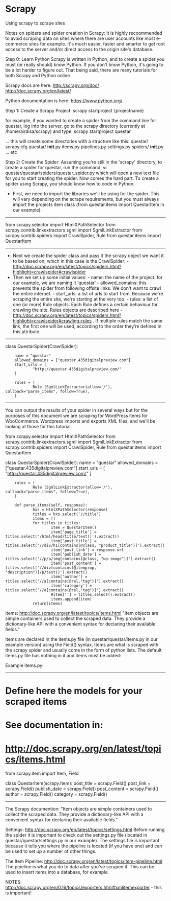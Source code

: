 Scrapy
======

Using scrapy to scrape sites

Notes on spiders and spider creation in Scrapy:
It is highly recoommended to avoid scraping data on sites where there are user accounts like most e-commerce sites for example. It's much easier, faster and smarter to get root access to the server and/or direct access to the origin site's database.

Step 0: Learn Python
Scrapy is written in Python, and to create a spider you must (or really should) know Python. If you don't know Python, it's going to be a lot harder to figure out. That being said, there are many tutorials for both Scrapy and Python online.

Scrapy docs are here:
http://scrapy.org/doc/
http://doc.scrapy.org/en/latest/

Python documentation is here:
https://www.python.org/

Step 1: Create a Scrapy Project:
scrapy startproject {projectname}

for example, if you wanted to create a spider from the command line for questar, log into the server, go to the scrapy directory (currently at /home/airdisa/scrapy) and type:
scrapy startproject questar

... this will create some directories  with a structure like this:
questar/
    scrapy.cfg
    questar/
        __init__.py
        items.py
        pipelines.py
        settings.py
        spiders/
            __init__.py
         ... etc

Step 2: Create the Spider:
Assuming you're still in the 'scrapy' directory, to create a spider for questar, run the command: vi questar/questar/spiders/questar_spider.py which will open a new text file for you to start creating the spider. Now comes the hard part. To create a spider using Scrapy, you should know how to code in Python.

 - First, we need to import the libraries we'll be using for the spider. This will vary depending on the scrape requirements, but you must always import the projects item class (from questar.items import QuestarItem in our example):

-------------
from scrapy.selector import HtmlXPathSelector
from scrapy.contrib.linkextractors.sgml import SgmlLinkExtractor
from scrapy.contrib.spiders import CrawlSpider, Rule
from questar.items import QuestarItem

-------------

 - Next we create the spider class and pass it the scrapy object we want it to be based on; which in this case is the CrawlSpider:
        - http://doc.scrapy.org/en/latest/topics/spiders.html?highlight=crawlspider#crawlspider
 - Then we set up some initial values:
        - name: the name of the project. for our example, we are naming it 'questar'
        - allowed_comains: this prevents the spider from following offsite links. We don't want to crawl the entire internet.
        - start_urls: a list of urls to start from. Because we're scraping the entire site, we're starting at the very top.
        - rules: a list of one (or more) Rule objects. Each Rule defines a certain behaviour for crawling the site. Rules objects are described here - http://doc.scrapy.org/en/latest/topics/spiders.html?highlight=crawlspider#crawling-rules . If multiple rules match the same link, the first one will be used, according to the order they’re defined in this attribute.

-------------
class QuestarSpider(CrawlSpider):

        name = "questar"
        allowed_domains = ["questar.435digitalpreview.com"]
        start_urls = [
                "http://questar.435digitalpreview.com/"
        ]

        rules = (
                Rule (SgmlLinkExtractor(allow='/'), callback="parse_items", follow=True),
        )

-------------

You can output the results of your spider in several ways but for the purposes of this document we are scraping for WordPress items for WooCommerce. Wordpress imports and exports XML files, and we'll be looking at those for this tutorial.

from scrapy.selector import HtmlXPathSelector
from scrapy.contrib.linkextractors.sgml import SgmlLinkExtractor
from scrapy.contrib.spiders import CrawlSpider, Rule
from questar.items import QuestarItem

class QuestarSpider(CrawlSpider):
        name = "questar"
        allowed_domains = ["questar.435digitalpreview.com"]
        start_urls = [
                "http://questar.435digitalpreview.com/"
        ]

        rules = (
                Rule (SgmlLinkExtractor(allow='/'), callback="parse_items", follow=True),
        )

        def parse_items(self, response):
                hxs = HtmlXPathSelector(response)
                titles = hxs.select('//title')
                items = []
                for titles in titles:
                        item = QuestarItem()
                        item['page_title'] = titles.select('/html/head/title/text()').extract()
                        item['post_title'] = titles.select('//div/h1[contains(@class, "product_title")]').extract()
                        item['post_link'] = response.url
                        item['publish_date'] = titles.select('//p/a/img[contains(@class, "wp-image")]').extract()
                        item['post_content'] = titles.select('//div[contains(@itemprop, "description")]/p/text()').extract()
                        item['author'] = titles.select('//a[contains(@rel,"tag")]').extract()
                        item['category'] = titles.select('//a[contains(@rel,"tag")]').extract()
                        #item[''] = titles.select().extract()
                        items.append(item)
                return(items)

Items:
http://doc.scrapy.org/en/latest/topics/items.html
"Item objects are simple containers used to collect the scraped data. They provide a dictionary-like API with a convenient syntax for declaring their available fields."

Items are declared in the items.py file (in questar/questar/items.py in our example version)  using the Field() syntax. Items are what is scraped with the scrapy spider and usually come in the form of python lists. The default items.py file has nothing in it and items must be added:

Example items.py:

-------------
# Define here the models for your scraped items
#
# See documentation in:
# http://doc.scrapy.org/en/latest/topics/items.html

from scrapy.item import Item, Field

class QuestarItem(scrapy.Item):
    post_title = scrapy.Field()
    post_link = scrapy.Field()
    publish_date = scrapy.Field()
    post_content = scrapy.Field()
    author = scrapy.Field()
    category = scrapy.Field()

-------------

The Scrapy documention: "Item objects are simple containers used to collect the scraped data. They provide a dictionary-like API with a convenient syntax for declaring their available fields."

Settings:
http://doc.scrapy.org/en/latest/topics/settings.html
Before running the spider it is important to check out the settings.py file (located in questar/questar/settings.py in our example). The settings file is important because it tells you where the pipeline is located (if you have one) and can be used to set up a number of other things.

The Item Pipeline:
http://doc.scrapy.org/en/latest/topics/item-pipeline.html
The pipeline is what you do to data after you've scraped it. This can be used to insert items into a database, for example.

NOTES:
http://doc.scrapy.org/en/0.16/topics/exporters.html#xmlitemexporter - this is important!
